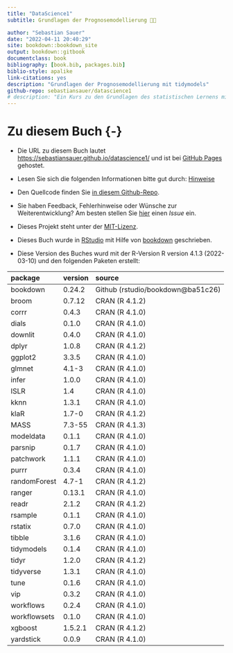 ```yaml
--- 
title: "DataScience1"
subtitle: Grundlagen der Prognosemodellierung 🔮🧰

author: "Sebastian Sauer"
date: "2022-04-11 20:40:29"
site: bookdown::bookdown_site
output: bookdown::gitbook
documentclass: book
bibliography: [book.bib, packages.bib]
biblio-style: apalike
link-citations: yes
description: "Grundlagen der Prognosemodellierung mit tidymodels"
github-repo: sebastiansauer/datascience1
# description: "Ein Kurs zu den Grundlagen des statistischen Lernens mit einem Fokus auf Prognosemodelle für hoch strukturierte Daten"
---
```











# Zu diesem Buch {-}



- Die URL zu diesem Buch lautet <https://sebastiansauer.github.io/datascience1/> und ist bei [GitHub Pages](https://pages.github.com/) gehostet.

- Lesen Sie sich die folgenden Informationen bitte gut durch: [Hinweise](https://sebastiansauer.github.io/fopra/Interna/Hinweise.html)

- Den Quellcode finden Sie [in diesem Github-Repo](https://github.com/sebastiansauer/datascience1).

- Sie haben Feedback, Fehlerhinweise oder Wünsche zur Weiterentwicklung? Am besten stellen Sie  [hier](https://github.com/sebastiansauer/datascience1/issues) einen *Issue*  ein.

- Dieses Projekt steht unter der [MIT-Lizenz](https://github.com/sebastiansauer/datascience1/blob/main/LICENSE). 

- Dieses Buch wurde in [RStudio](http://www.rstudio.com/ide/) mit Hilfe von [bookdown](http://bookdown.org/) geschrieben. 

- Diese Version des Buches wurd mit der R-Version R version 4.1.3 (2022-03-10) und den folgenden Paketen erstellt:


|package      |version |source                             |
|:------------|:-------|:----------------------------------|
|bookdown     |0.24.2  |Github (rstudio/bookdown\@ba51c26) |
|broom        |0.7.12  |CRAN (R 4.1.2)                     |
|corrr        |0.4.3   |CRAN (R 4.1.0)                     |
|dials        |0.1.0   |CRAN (R 4.1.0)                     |
|downlit      |0.4.0   |CRAN (R 4.1.0)                     |
|dplyr        |1.0.8   |CRAN (R 4.1.2)                     |
|ggplot2      |3.3.5   |CRAN (R 4.1.0)                     |
|glmnet       |4.1-3   |CRAN (R 4.1.0)                     |
|infer        |1.0.0   |CRAN (R 4.1.0)                     |
|ISLR         |1.4     |CRAN (R 4.1.0)                     |
|kknn         |1.3.1   |CRAN (R 4.1.0)                     |
|klaR         |1.7-0   |CRAN (R 4.1.2)                     |
|MASS         |7.3-55  |CRAN (R 4.1.3)                     |
|modeldata    |0.1.1   |CRAN (R 4.1.0)                     |
|parsnip      |0.1.7   |CRAN (R 4.1.0)                     |
|patchwork    |1.1.1   |CRAN (R 4.1.0)                     |
|purrr        |0.3.4   |CRAN (R 4.1.0)                     |
|randomForest |4.7-1   |CRAN (R 4.1.2)                     |
|ranger       |0.13.1  |CRAN (R 4.1.0)                     |
|readr        |2.1.2   |CRAN (R 4.1.2)                     |
|rsample      |0.1.1   |CRAN (R 4.1.0)                     |
|rstatix      |0.7.0   |CRAN (R 4.1.0)                     |
|tibble       |3.1.6   |CRAN (R 4.1.0)                     |
|tidymodels   |0.1.4   |CRAN (R 4.1.0)                     |
|tidyr        |1.2.0   |CRAN (R 4.1.2)                     |
|tidyverse    |1.3.1   |CRAN (R 4.1.0)                     |
|tune         |0.1.6   |CRAN (R 4.1.0)                     |
|vip          |0.3.2   |CRAN (R 4.1.0)                     |
|workflows    |0.2.4   |CRAN (R 4.1.0)                     |
|workflowsets |0.1.0   |CRAN (R 4.1.0)                     |
|xgboost      |1.5.2.1 |CRAN (R 4.1.2)                     |
|yardstick    |0.0.9   |CRAN (R 4.1.0)                     |









